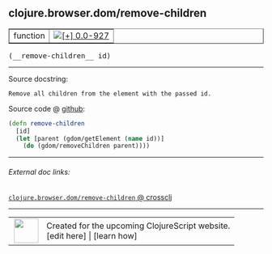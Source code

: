 ## clojure.browser.dom/remove-children



 <table border="1">
<tr>
<td>function</td>
<td><a href="https://github.com/cljsinfo/cljs-api-docs/tree/0.0-927"><img valign="middle" alt="[+] 0.0-927" title="Added in 0.0-927" src="https://img.shields.io/badge/+-0.0--927-lightgrey.svg"></a> </td>
</tr>
</table>


 <samp>
(__remove-children__ id)<br>
</samp>

---





Source docstring:

```
Remove all children from the element with the passed id.
```


Source code @ [github](https://github.com/clojure/clojurescript/blob/r2307/src/cljs/clojure/browser/dom.cljs#L92-L96):

```clj
(defn remove-children
  [id]
  (let [parent (gdom/getElement (name id))]
    (do (gdom/removeChildren parent))))
```

<!--
Repo - tag - source tree - lines:

 <pre>
clojurescript @ r2307
└── src
    └── cljs
        └── clojure
            └── browser
                └── <ins>[dom.cljs:92-96](https://github.com/clojure/clojurescript/blob/r2307/src/cljs/clojure/browser/dom.cljs#L92-L96)</ins>
</pre>

-->

---



###### External doc links:

[`clojure.browser.dom/remove-children` @ crossclj](http://crossclj.info/fun/clojure.browser.dom.cljs/remove-children.html)<br>

---

 <table>
<tr><td>
<img valign="middle" align="right" width="48px" src="http://i.imgur.com/Hi20huC.png">
</td><td>
Created for the upcoming ClojureScript website.<br>
[edit here] | [learn how]
</td></tr></table>

[edit here]:https://github.com/cljsinfo/cljs-api-docs/blob/master/cljsdoc/clojure.browser.dom/remove-children.cljsdoc
[learn how]:https://github.com/cljsinfo/cljs-api-docs/wiki/cljsdoc-files

<!--

This information was too distracting to show to readers, but I'll leave it
commented here since it is helpful to:

- pretty-print the data used to generate this document
- and show how to retrieve that data



The API data for this symbol:

```clj
{:ns "clojure.browser.dom",
 :name "remove-children",
 :signature ["[id]"],
 :history [["+" "0.0-927"]],
 :type "function",
 :full-name-encode "clojure.browser.dom/remove-children",
 :source {:code "(defn remove-children\n  [id]\n  (let [parent (gdom/getElement (name id))]\n    (do (gdom/removeChildren parent))))",
          :title "Source code",
          :repo "clojurescript",
          :tag "r2307",
          :filename "src/cljs/clojure/browser/dom.cljs",
          :lines [92 96]},
 :full-name "clojure.browser.dom/remove-children",
 :docstring "Remove all children from the element with the passed id."}

```

Retrieve the API data for this symbol:

```clj
;; from Clojure REPL
(require '[clojure.edn :as edn])
(-> (slurp "https://raw.githubusercontent.com/cljsinfo/cljs-api-docs/catalog/cljs-api.edn")
    (edn/read-string)
    (get-in [:symbols "clojure.browser.dom/remove-children"]))
```

-->
